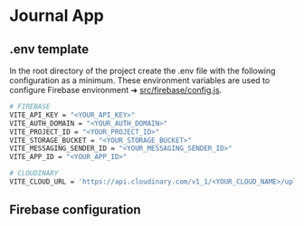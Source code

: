 # Journal App

## .env template

In the root directory of the project create the .env file with the following configuration as a minimum. These environment variables are used to configure Firebase environment ➜ [src/firebase/config.js](https://github.com/Kevin-Jose-Sandoval/journal-app/blob/develop/src/firebase/config.js).

```sh
# FIREBASE
VITE_API_KEY = "<YOUR_API_KEY>"
VITE_AUTH_DOMAIN = "<YOUR_AUTH_DOMAIN>"
VITE_PROJECT_ID = "<YOUR_PROJECT_ID>"
VITE_STORAGE_BUCKET = "<YOUR_STORAGE_BUCKET>"
VITE_MESSAGING_SENDER_ID = "<YOUR_MESSAGING_SENDER_ID>"
VITE_APP_ID = "<YOUR_APP_ID>"

# CLOUDINARY
VITE_CLOUD_URL = 'https://api.cloudinary.com/v1_1/<YOUR_CLOUD_NAME>/upload'
```

## Firebase configuration
